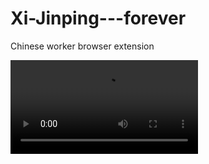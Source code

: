 # Xi-Jinping---forever

Chinese worker browser extension

<video controls src="bandicam 2024-05-15 17-05-31-501.mp4" title="Title"></video>
